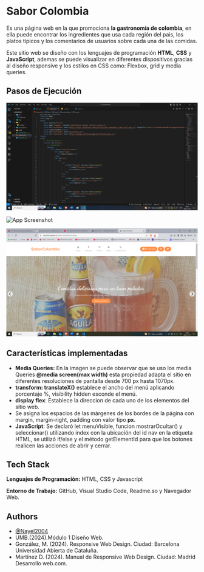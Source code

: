 
# Sabor Colombia
Es una página web en la que promociona **la gastronomía de colombia**, en ella puede encontrar los ingredientes que usa cada región del pais, los platos tipicos y los comentarios de usuarios sobre cada una de las comidas.

Este sitio web se diseño con los lenguajes de programación **HTML**, **CSS** y **JavaScript**, ademas se puede visualizar en diferentes dispositivos gracias al diseño responsive y los estilos en CSS como: Flexbox, grid y media queries.








## Pasos de Ejecución

![App Screenshot](ASSETS/Screenshots/CODIGO%20HTML.png)

![App Screenshot](ASSETS/Screenshots/CODIGOJS.png)

![App Screenshot](ASSETS/Screenshots/RESULTADO%20FINAL.png)








## Características implementadas

- **Media Queries:** En la imagen se puede observar que se uso los media Queries **@media screen(max width)** esta propiedad adapta el sitio en diferentes resoluciones de pantalla desde 700 px hasta 1070px.
- **transform: translateX()** establece el ancho del menú aplicando porcentaje %, visibility hidden esconde el menú.
- **display flex**: Establece la direccion de cada uno de los elementos del sitio web.
- Se asigna los espacios de las márgenes de los bordes de la página con margin, margin-right, padding con valor tipo **px**.
- **JavaScript**: Se declaró let menuVisible, funcion mostrarOcultar() y seleccionar() utilizando index con la ubicación del id nav en la etiqueta HTML, se utilizó if/else y el método getElementId para que los botones realicen las acciones de abrir y cerrar.


## Tech Stack

**Lenguajes de Programación:** HTML, CSS y Javascript

**Entorno de Trabajo:** GitHub, Visual Studio Code, Readme.so y Navegador
Web.




## Authors

- [@Nayel2004](https://www.github.com/Nayel2004)
- UMB.(2024).Módulo 1 Diseño Web.
- González, M. (2024). Responsive Web Design. Ciudad: Barcelona Universidad Abierta de Cataluña.
- Martínez D. (2024). Manual de Responsive Web Design. Ciudad: Madrid Desarrollo web.com.



